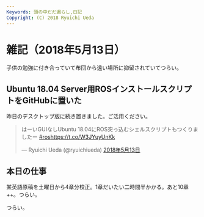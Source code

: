 ```yaml
---
Keywords: 頭の中だだ漏らし,日記
Copyright: (C) 2018 Ryuichi Ueda
---
```


# 雑記（2018年5月13日）

子供の勉強に付き合っていて布団から遠い場所に抑留されていてつらい。

## Ubuntu 18.04 Server用ROSインストールスクリプトをGitHubに置いた

昨日のデスクトップ版に続き置きました。ご活用ください。

<blockquote class="twitter-tweet" data-lang="ja"><p lang="ja" dir="ltr">はーいGUIなしUbuntu 18.04にROS突っ込むシェルスクリプトもつくりましたー <a href="https://twitter.com/hashtag/ros?src=hash&amp;ref_src=twsrc%5Etfw">#ros</a><a href="https://t.co/W3JYuyUnKk">https://t.co/W3JYuyUnKk</a></p>&mdash; Ryuichi Ueda (@ryuichiueda) <a href="https://twitter.com/ryuichiueda/status/995626324625539073?ref_src=twsrc%5Etfw">2018年5月13日</a></blockquote>
<script async src="https://platform.twitter.com/widgets.js" charset="utf-8"></script>

## 本日の仕事

某英語原稿を土曜日から4章分校正。1章だいたい二時間半かかる。あと10章++。つらい。


つらい。
